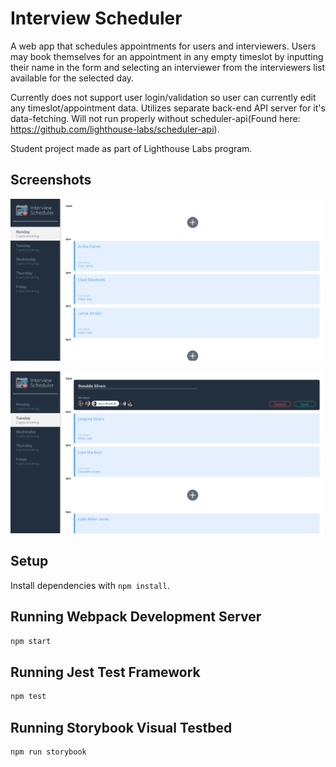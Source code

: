 # Interview Scheduler

A web app that schedules appointments for users and interviewers. Users may book themselves for an appointment in any empty timeslot by inputting their name in the form and selecting an interviewer from the interviewers list available for the selected day. 

Currently does not support user login/validation so user can currently edit any timeslot/appointment data. Utilizes separate back-end API server for it's data-fetching. Will not run properly without scheduler-api(Found here: https://github.com/lighthouse-labs/scheduler-api). 

Student project made as part of Lighthouse Labs program. 

## Screenshots
!["View of the app"](https://github.com/Hanson85711/scheduler/blob/master/docs/scheduler-normal_view.png)

!["Booking an appointment](https://github.com/Hanson85711/scheduler/blob/master/docs/scheduler-adding_view.png)

## Setup

Install dependencies with `npm install`.

## Running Webpack Development Server

```sh
npm start
```

## Running Jest Test Framework

```sh
npm test
```

## Running Storybook Visual Testbed

```sh
npm run storybook
```
